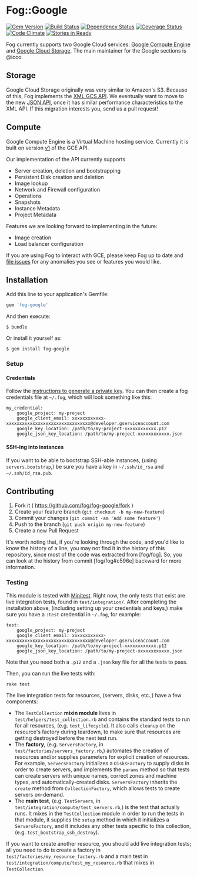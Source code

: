 # Fog::Google

[![Gem Version](https://badge.fury.io/rb/fog-google.svg)](http://badge.fury.io/rb/fog-google) [![Build Status](https://travis-ci.org/fog/fog-google.svg?branch=master)](https://travis-ci.org/fog/fog-google) [![Dependency Status](https://gemnasium.com/fog/fog-google.svg)](https://gemnasium.com/fog/fog-google) [![Coverage Status](https://img.shields.io/coveralls/fog/fog-google.svg)](https://coveralls.io/r/fog/fog-google) [![Code Climate](https://codeclimate.com/github/fog/fog-google.png)](https://codeclimate.com/github/fog/fog-google) [![Stories in Ready](https://badge.waffle.io/fog/fog-google.png?label=ready&title=Ready)](https://waffle.io/fog/fog-google)

Fog currently supports two Google Cloud services: [Google Compute Engine](https://developers.google.com/compute/) and [Google Cloud Storage](https://developers.google.com/storage/). The main maintainer for the Google sections is @icco.

## Storage

Google Cloud Storage originally was very similar to Amazon's S3. Because of this, Fog implements the [XML GCS API](https://developers.google.com/storage/docs/xml-api-overview). We eventually want to move to the new [JSON API](https://developers.google.com/storage/docs/json_api/), once it has similar performance characteristics to the XML API. If this migration interests you, send us a pull request!

## Compute

Google Compute Engine is a Virtual Machine hosting service. Currently it is built on version [v1](https://developers.google.com/compute/docs/reference/v1/) of the GCE API.

Our implementation of the API currently supports

 * Server creation, deletion and bootstrapping
 * Persistent Disk creation and deletion
 * Image lookup
 * Network and Firewall configuration
 * Operations
 * Snapshots
 * Instance Metadata
 * Project Metadata

Features we are looking forward to implementing in the future:

 * Image creation
 * Load balancer configuration

If you are using Fog to interact with GCE, please keep Fog up to date and [file issues](https://github.com/fog/fog-google/issues) for any anomalies you see or features you would like.

## Installation

Add this line to your application's Gemfile:

```ruby
gem 'fog-google'
```

And then execute:

```shell
$ bundle
```

Or install it yourself as:

```shell
$ gem install fog-google
```

### Setup

#### Credentials

Follow the [instructions to generate a private key](https://cloud.google.com/storage/docs/authentication#generating-a-private-key).  You can then create a fog credentials file at `~/.fog`, which will look something like this:

```
my_credential:
    google_project: my-project
    google_client_email: xxxxxxxxxxxx-xxxxxxxxxxxxxxxxxxxxxxxxxxxxxxxx@developer.gserviceaccount.com
    google_key_location: /path/to/my-project-xxxxxxxxxxxx.p12
    google_json_key_location: /path/to/my-project-xxxxxxxxxxxx.json
```

#### SSH-ing into instances

If you want to be able to bootstrap SSH-able instances, (using `servers.bootstrap`,) be sure you have a key in `~/.ssh/id_rsa` and `~/.ssh/id_rsa.pub`.

## Contributing

1. Fork it ( https://github.com/fog/fog-google/fork )
2. Create your feature branch (`git checkout -b my-new-feature`)
3. Commit your changes (`git commit -am 'Add some feature'`)
4. Push to the branch (`git push origin my-new-feature`)
5. Create a new Pull Request

It's worth noting that, if you're looking through the code, and you'd like to know the history of a line, you may not find it in the history of this repository, since most of the code was extracted from [fog/fog].  So, you can look at the history from commit [fog/fog#c596e] backward for more information.

### Testing

This module is tested with [Minitest](https://github.com/seattlerb/minitest).  Right now, the only tests that exist are live integration tests, found in `test/integration/`.  After completing the installation above, (including setting up your credentials and keys,) make sure you have a `:test` credential in `~/.fog`, for example:

```
test:
    google_project: my-project
    google_client_email: xxxxxxxxxxxx-xxxxxxxxxxxxxxxxxxxxxxxxxxxxxxxx@developer.gserviceaccount.com
    google_key_location: /path/to/my-project-xxxxxxxxxxxx.p12
    google_json_key_location: /path/to/my-project-xxxxxxxxxxxx.json
```

Note that you need both a `.p12` and a `.json` key file for all the tests to pass.

Then, you can run the live tests with:

```shell
rake test
```

The live integration tests for resources, (servers, disks, etc.,) have a few components:

- The `TestCollection` **mixin module** lives in `test/helpers/test_collection.rb` and contains the standard tests to run for all resources, (e.g. `test_lifecycle`).  It also calls `cleanup` on the resource's factory during teardown, to make sure that resources are getting destroyed before the next test run.
- The **factory**, (e.g. `ServersFactory`, in `test/factories/servers_factory.rb`,) automates the creation of resources and/or supplies parameters for explicit creation of resources.  For example, `ServersFactory` initializes a `DisksFactory` to supply disks in order to create servers, and implements the `params` method so that tests can create servers with unique names, correct zones and machine types, and automatically-created disks.  `ServersFactory` inherits the `create` method from `CollectionFactory`, which allows tests to create servers on-demand.
- The **main test**, (e.g. `TestServers`, in `test/integration/compute/test_servers.rb`,) is the test that actually runs.  It mixes in the `TestCollection` module in order to run the tests in that module, it supplies the `setup` method in which it initializes a `ServersFactory`, and it includes any other tests specific to this collection, (e.g. `test_bootstrap_ssh_destroy`).

If you want to create another resource, you should add live integration tests; all you need to do is create a factory in `test/factories/my_resource_factory.rb` and a main test in `test/integration/compute/test_my_resource.rb` that mixes in `TestCollection`.

